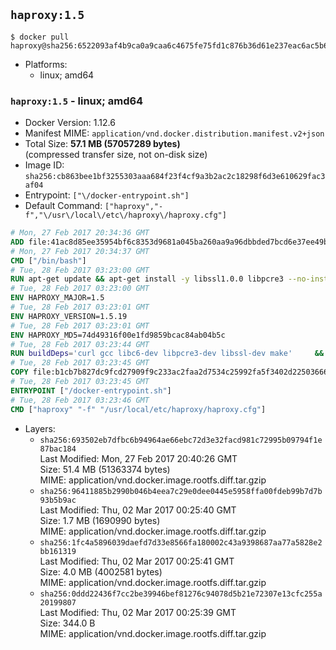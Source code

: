 ## `haproxy:1.5`

```console
$ docker pull haproxy@sha256:6522093af4b9ca0a9caa6c4675fe75fd1c876b36d61e237eac6ac5b6448fc889
```

-	Platforms:
	-	linux; amd64

### `haproxy:1.5` - linux; amd64

-	Docker Version: 1.12.6
-	Manifest MIME: `application/vnd.docker.distribution.manifest.v2+json`
-	Total Size: **57.1 MB (57057289 bytes)**  
	(compressed transfer size, not on-disk size)
-	Image ID: `sha256:cb863bee1bf3255303aaa684f23f4cf9a3b2ac2c18298f6d3e610629fac3af04`
-	Entrypoint: `["\/docker-entrypoint.sh"]`
-	Default Command: `["haproxy","-f","\/usr\/local\/etc\/haproxy\/haproxy.cfg"]`

```dockerfile
# Mon, 27 Feb 2017 20:34:36 GMT
ADD file:41ac8d85ee35954bf6c8353d9681a045ba260aa9a96dbbded7bcd6e37ee49bea in / 
# Mon, 27 Feb 2017 20:34:37 GMT
CMD ["/bin/bash"]
# Tue, 28 Feb 2017 03:23:00 GMT
RUN apt-get update && apt-get install -y libssl1.0.0 libpcre3 --no-install-recommends && rm -rf /var/lib/apt/lists/*
# Tue, 28 Feb 2017 03:23:00 GMT
ENV HAPROXY_MAJOR=1.5
# Tue, 28 Feb 2017 03:23:01 GMT
ENV HAPROXY_VERSION=1.5.19
# Tue, 28 Feb 2017 03:23:01 GMT
ENV HAPROXY_MD5=74d49316f00e1fd9859bcac84ab04b5c
# Tue, 28 Feb 2017 03:23:44 GMT
RUN buildDeps='curl gcc libc6-dev libpcre3-dev libssl-dev make' 	&& set -x 	&& apt-get update && apt-get install -y $buildDeps --no-install-recommends && rm -rf /var/lib/apt/lists/* 	&& curl -SL "http://www.haproxy.org/download/${HAPROXY_MAJOR}/src/haproxy-${HAPROXY_VERSION}.tar.gz" -o haproxy.tar.gz 	&& echo "${HAPROXY_MD5}  haproxy.tar.gz" | md5sum -c 	&& mkdir -p /usr/src/haproxy 	&& tar -xzf haproxy.tar.gz -C /usr/src/haproxy --strip-components=1 	&& rm haproxy.tar.gz 	&& make -C /usr/src/haproxy 		TARGET=linux2628 		USE_PCRE=1 PCREDIR= 		USE_OPENSSL=1 		USE_ZLIB=1 		all 		install-bin 	&& mkdir -p /usr/local/etc/haproxy 	&& cp -R /usr/src/haproxy/examples/errorfiles /usr/local/etc/haproxy/errors 	&& rm -rf /usr/src/haproxy 	&& apt-get purge -y --auto-remove $buildDeps
# Tue, 28 Feb 2017 03:23:45 GMT
COPY file:b1cb7b827dc9fcd27909f9c233ac2faa2d7534c25992fa5f3402d22503666d6d in / 
# Tue, 28 Feb 2017 03:23:45 GMT
ENTRYPOINT ["/docker-entrypoint.sh"]
# Tue, 28 Feb 2017 03:23:46 GMT
CMD ["haproxy" "-f" "/usr/local/etc/haproxy/haproxy.cfg"]
```

-	Layers:
	-	`sha256:693502eb7dfbc6b94964ae66ebc72d3e32facd981c72995b09794f1e87bac184`  
		Last Modified: Mon, 27 Feb 2017 20:40:26 GMT  
		Size: 51.4 MB (51363374 bytes)  
		MIME: application/vnd.docker.image.rootfs.diff.tar.gzip
	-	`sha256:96411885b2990b046b4eea7c29e0dee0445e5958ffa00fdeb99b7d7b93b5b9ac`  
		Last Modified: Thu, 02 Mar 2017 00:25:40 GMT  
		Size: 1.7 MB (1690990 bytes)  
		MIME: application/vnd.docker.image.rootfs.diff.tar.gzip
	-	`sha256:1fc4a5896039daefd7d33e8566fa180002c43a9398687aa77a5828e2bb161319`  
		Last Modified: Thu, 02 Mar 2017 00:25:41 GMT  
		Size: 4.0 MB (4002581 bytes)  
		MIME: application/vnd.docker.image.rootfs.diff.tar.gzip
	-	`sha256:0ddd22436f7cc2be39946bef81276c94078d5b21e72307e13cfc255a20199807`  
		Last Modified: Thu, 02 Mar 2017 00:25:39 GMT  
		Size: 344.0 B  
		MIME: application/vnd.docker.image.rootfs.diff.tar.gzip
